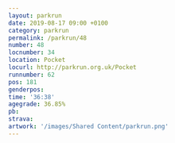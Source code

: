 ```yaml
---
layout: parkrun
date: 2019-08-17 09:00 +0100
category: parkrun
permalink: /parkrun/48
number: 48
locnumber: 34
location: Pocket
locurl: http://parkrun.org.uk/Pocket
runnumber: 62
pos: 181
genderpos: 
time: '36:38'
agegrade: 36.85%
pb: 
strava: 
artwork: '/images/Shared Content/parkrun.png'
---
```

